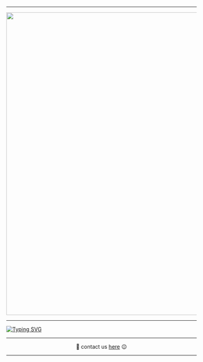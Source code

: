 ___
<p align="center" >
  
<img src="https://i.pinimg.com/originals/67/05/23/67052359cfe2116dc8d7248eaefd0f72.gif" width="800" />
</p>


___
[![Typing SVG](https://readme-typing-svg.herokuapp.com?size=18&duration=3000&color=F72C3F&center=true&vCenter=true&multiline=true&width=840&height=120&lines=%E2%9C%8C%EF%B8%8F+Hi+there%2C;%E2%9C%8D%EF%B8%8F+we+do+anything+we+like+here+%F0%9F%92%97;%F0%9F%99%8B+we+are+looking+for+collaborators+%F0%9F%92%9E;%E2%9A%A1%EF%B8%8F+so%2C+if+you+want+to+become+a+member%2C+contacts+us+%F0%9F%94%A5)](https://git.io/typing-svg)
___
<p align="center">
  💞 contact us <a href="https://github.com/InVi-teamates/.github/issues/1#issue-1327483634">here</a> 😉 
 </p>
  
___
  
 
